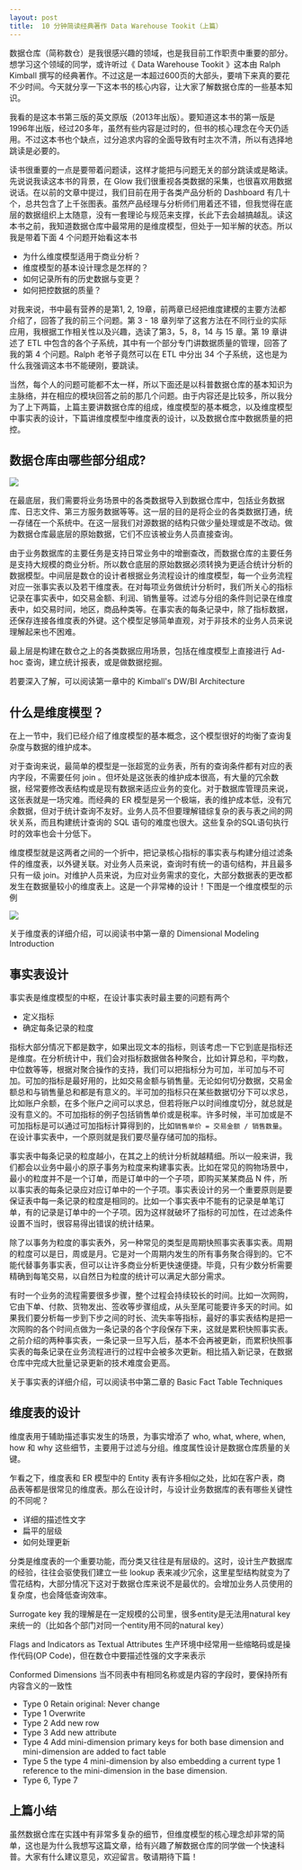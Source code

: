 ```yaml
---
layout: post
title:  10 分钟简读经典著作 Data Warehouse Tookit（上篇）
---
```


数据仓库（简称数仓）是我很感兴趣的领域，也是我目前工作职责中重要的部分。想学习这个领域的同学，或许听过《 Data Warehouse Tookit 》这本由 Ralph Kimball 撰写的经典著作。不过这是一本超过600页的大部头，要啃下来真的要花不少时间。今天就分享一下这本书的核心内容，让大家了解数据仓库的一些基本知识。

我看的是这本书第三版的英文原版（2013年出版）。要知道这本书的第一版是1996年出版，经过20多年，虽然有些内容是过时的，但书的核心理念在今天仍适用。不过这本书也个缺点，过分追求内容的全面导致有时主次不清，所以有选择地跳读是必要的。

读书很重要的一点是要带着问题读，这样才能把与问题无关的部分跳读或是略读。先说说我读这本书的背景，在 Glow 我们很重视各类数据的采集，也很喜欢用数据说话。在以前的文章中提过，我们目前在用于各类产品分析的 Dashboard 有几十个，总共包含了上千张图表。虽然产品经理与分析师们用着还不错，但我觉得在底层的数据组织上太随意，没有一套理论与规范来支撑，长此下去会越搞越乱。读这本书之前，我知道数据仓库中最常用的是维度模型，但处于一知半解的状态。所以我是带着下面 4 个问题开始看这本书

- 为什么维度模型适用于商业分析？
- 维度模型的基本设计理念是怎样的？
- 如何记录所有的历史数据与变更？
- 如何把控数据的质量？

对我来说，书中最有营养的是第1, 2, 19章，前两章已经把维度建模的主要方法都介绍了，回答了我的前三个问题。第 3 - 18 章列举了这套方法在不同行业的实际应用，我根据工作相关性以及兴趣，选读了第3，5，8，14 与 15 章。第 19 章讲述了 ETL 中包含的各个子系统，其中有一个部分专门讲数据质量的管理，回答了我的第 4 个问题。Ralph 老爷子竟然可以在 ETL 中分出 34 个子系统，这也是为什么我强调这本书不能硬刚，要跳读。

当然，每个人的问题可能都不太一样，所以下面还是以科普数据仓库的基本知识为主脉络，并在相应的模块回答之前的那几个问题。由于内容还是比较多，所以我分为了上下两篇，上篇主要讲数据仓库的组成，维度模型的基本概念，以及维度模型中事实表的设计，下篇讲维度模型中维度表的设计，以及数据仓库中数据质量的把控。

数据仓库由哪些部分组成?
--------------------

![](/images/dw-architecture.png)

在最底层，我们需要将业务场景中的各类数据导入到数据仓库中，包括业务数据库、日志文件、第三方服务数据等等。这一层的目的是将企业的各类数据打通，统一存储在一个系统中。在这一层我们对源数据的结构只做少量处理或是不改动。做为数据仓库最底层的原始数据，它们不应该被业务人员直接查询。

由于业务数据库的主要任务是支持日常业务中的增删查改，而数据仓库的主要任务是支持大规模的商业分析。所以数仓底层的原始数据必须转换为更适合统计分析的数据模型。中间层是数仓的设计者根据业务流程设计的维度模型，每一个业务流程对应一张事实表以及若干维度表。在对每项业务做统计分析时，我们所关心的指标记录在事实表中，如交易金额、利润、销售量等。过滤与分组的条件则记录在维度表中，如交易时间，地区，商品种类等。在事实表的每条记录中，除了指标数据，还保存连接各维度表的外键。这个模型足够简单直观，对于非技术的业务人员来说理解起来也不困难。

最上层是构建在数仓之上的各类数据应用场景，包括在维度模型上直接进行 Ad-hoc 查询，建立统计报表，或是做数据挖掘。

若要深入了解，可以阅读第一章中的 Kimball's DW/BI Architecture

什么是维度模型？
--------------
在上一节中，我们已经介绍了维度模型的基本概念，这个模型很好的均衡了查询复杂度与数据的维护成本。

对于查询来说，最简单的模型是一张超宽的业务表，所有的查询条件都有对应的表内字段，不需要任何 join 。但坏处是这张表的维护成本很高，有大量的冗余数据，经常要修改表结构或是现有数据来适应业务的变化。对于数据库管理员来说，这张表就是一场灾难。而经典的 ER 模型是另一个极端，表的维护成本低，没有冗余数据，但对于统计查询不友好。业务人员不但要理解错综复杂的表与表之间的网状关系，而且构建统计查询的 SQL 语句的难度也很大。这些复杂的SQL语句执行时的效率也会十分低下。

维度模型就是这两者之间的一个折中，把记录核心指标的事实表与构建分组过滤条件的维度表，以外键关联。对业务人员来说，查询时有统一的语句结构，并且最多只有一级 join。对维护人员来说，为应对业务需求的变化，大部分数据表的更改都发生在数据量较小的维度表上。这是一个非常棒的设计！下图是一个维度模型的示例

![](/images/dimensional-model-example.png)

关于维度表的详细介绍，可以阅读书中第一章的 Dimensional Modeling Introduction

事实表设计
---------
事实表是维度模型的中枢，在设计事实表时最主要的问题有两个

- 定义指标
- 确定每条记录的粒度

指标大部分情况下都是数字，如果出现文本的指标，则该考虑一下它到底是指标还是维度。在分析统计中，我们会对指标数据做各种聚合，比如计算总和，平均数，中位数等等，根据对聚合操作的支持，我们可以把指标分为可加，半可加与不可加。可加的指标是最好用的，比如交易金额与销售量。无论如何切分数据，交易金额总和与销售量总和都是有意义的。半可加的指标只在某些数据切分下可以求总，比如账户余额，在多个账户之间可以求总，但若将账户以时间维度切分，就总就是没有意义的。不可加指标的例子包括销售单价或是税率。许多时候，半可加或是不可加指标是可以通过可加指标计算得到的，比如`销售单价 = 交易金额 / 销售数量`。在设计事实表中，一个原则就是我们要尽量存储可加的指标。

事实表中每条记录的粒度越小，在其之上的统计分析就越精细。所以一般来讲，我们都会以业务中最小的原子事务为粒度来构建事实表。比如在常见的购物场景中，最小的粒度并不是一个订单，而是订单中的一个子项，即购买某某商品 N 件，所以事实表的每条记录应对应订单中的一个子项。事实表设计的另一个重要原则是要保证表中每一条记录的粒度是相同的。比如一个事实表中不能有的记录是单笔订单，有的记录是订单中的一个子项。因为这样就破坏了指标的可加性，在过滤条件设置不当时，很容易得出错误的统计结果。

除了以事务为粒度的事实表外，另一种常见的类型是周期快照事实表事实表。周期的粒度可以是日，周或是月。它是对一个周期内发生的所有事务聚合得到的。它不能代替事务事实表，但可以让许多商业分析更快速便捷。毕竟，只有少数分析需要精确到每笔交易，以自然日为粒度的统计可以满足大部分需求。

有时一个业务的流程需要很多步骤，整个过程会持续较长的时间。比如一次网购，它由下单、付款、货物发出、签收等步骤组成，从头至尾可能要许多天的时间。如果我们要分析每一步到下步之间的时长、流失率等指标，最好的事实表结构是把一次网购的各个时间点做为一条记录的各个字段保存下来，这就是累积快照事实表。之前介绍的两种事实表，一条记录一旦写入后，基本不会再被更新，而累积快照事实表的每条记录在业务流程进行的过程中会被多次更新。相比插入新记录，在数据仓库中完成大批量记录更新的技术难度会更高。

关于事实表的详细介绍，可以阅读书中第二章的 Basic Fact Table Techniques

维度表的设计
----------
维度表用于辅助描述事实发生的场景，为事实增添了 who, what, where, when, how 和 why 这些细节，主要用于过滤与分组。维度属性设计是数据仓库质量的关键。

乍看之下，维度表和 ER 模型中的 Entity 表有许多相似之处，比如在客户表，商品表等都是很常见的维度表。那么在设计时，与设计业务数据库的表有哪些关键性的不同呢？

- 详细的描述性文字
- 扁平的层级
- 如何处理更新

分类是维度表的一个重要功能，而分类又往往是有层级的。这时，设计生产数据库的经验，往往会驱使我们建立一些 lookup 表来减少冗余，这里星型结构就变为了雪花结构，大部分情况下这对于数据仓库来说不是最优的。会增加业务人员使用的复杂度，也会降低查询效率。

Surrogate key
我的理解是在一定规模的公司里，很多entity是无法用natural key来统一的（比如各个部门对同一个entity用不同的natural key）

Flags and Indicators as Textual Attributes
生产环境中经常用一些缩略码或是操作代码(OP Code)，但在数仓中要描述性强的文字来表示

Conformed Dimensions
当不同表中有相同名称或是内容的字段时，要保持所有内容含义的一致性

- Type 0 Retain original: Never change
- Type 1 Overwrite 
- Type 2 Add new row
- Type 3 Add new attribute
- Type 4 Add mini-dimension
  primary keys for both base dimension and mini-dimension are added to fact table
- Type 5
  the type 4 mini-dimension by also embedding a current type 1 reference to the mini-dimension in the base dimension.
- Type 6, Type 7

上篇小结
-------
虽然数据仓库在实践中有非常多复杂的细节，但维度模型的核心理念却非常的简单，这也是为什么我想写这篇文章，给有兴趣了解数据仓库的同学做一个快速科普。大家有什么建议意见，欢迎留言。敬请期待下篇！
